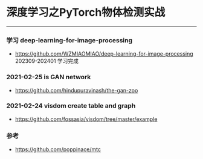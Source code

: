 # 深度学习之PyTorch物体检测实战
-------------------

### 学习 deep-learning-for-image-processing
* https://github.com/WZMIAOMIAO/deep-learning-for-image-processing
202309-202401 学习完成

### 2021-02-25 is GAN network
* https://github.com/hindupuravinash/the-gan-zoo

### 2021-02-24 visdom create table and graph
* https://github.com/fossasia/visdom/tree/master/example

### 参考
* https://github.com/poppinace/mtc

